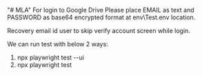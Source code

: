 "# MLA" 
For login to Google Drive Please place EMAIL as text and PASSWORD as base64 encrypted format at env\Test.env location.

Recovery email id user to skip verify account screen while login.

We can run test with below 2 ways:
1. npx playwright test --ui
2. npx playwright test
